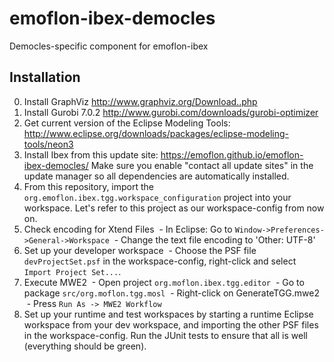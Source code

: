 # emoflon-ibex-democles
Democles-specific component for emoflon-ibex

## Installation
0. Install GraphViz http://www.graphviz.org/Download..php
1. Install Gurobi 7.0.2 http://www.gurobi.com/downloads/gurobi-optimizer
2. Get current version of the Eclipse Modeling Tools:  http://www.eclipse.org/downloads/packages/eclipse-modeling-tools/neon3
3. Install Ibex from this update site: https://emoflon.github.io/emoflon-ibex-democles/  Make sure you enable "contact all update sites" in the update manager so all dependencies are automatically installed.
4. From this repository, import the ```org.emoflon.ibex.tgg.workspace_configuration``` project into your workspace.  Let's refer to this project as our workspace-config from now on.
5. Check encoding for Xtend Files
  - In Eclipse: Go to ```Window->Preferences->General->Workspace```
  - Change the text file encoding to 'Other: UTF-8'
6. Set up your developer workspace
  - Choose the PSF file ```devProjectSet.psf``` in the workspace-config, right-click and select ```Import Project Set...```.
7. Execute MWE2
  - Open project ```org.moflon.ibex.tgg.editor```
  - Go to package ```src/org.moflon.tgg.mosl```
  - Right-click on GenerateTGG.mwe2
  - Press ```Run As -> MWE2 Workflow```
8. Set up your runtime and test workspaces by starting a runtime Eclipse workspace from your dev workspace, and importing the other PSF files in the workspace-config.  Run the JUnit tests to ensure that all is well (everything should be green).

